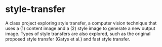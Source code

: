 # style-transfer

A class project exploring style transfer, a computer vision technique that uses a (1) content image and a (2) style image to generate a new output image. Types of style transfers are also explored, such as the original proposed style transfer (Gatys et al.) and fast style transfer. 
